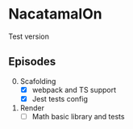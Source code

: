 # NacatamalOn

Test version


## Episodes

0) Scafolding
    - [x] webpack and TS support
    - [x] Jest tests config

1) Render  
    - [ ] Math basic library and tests